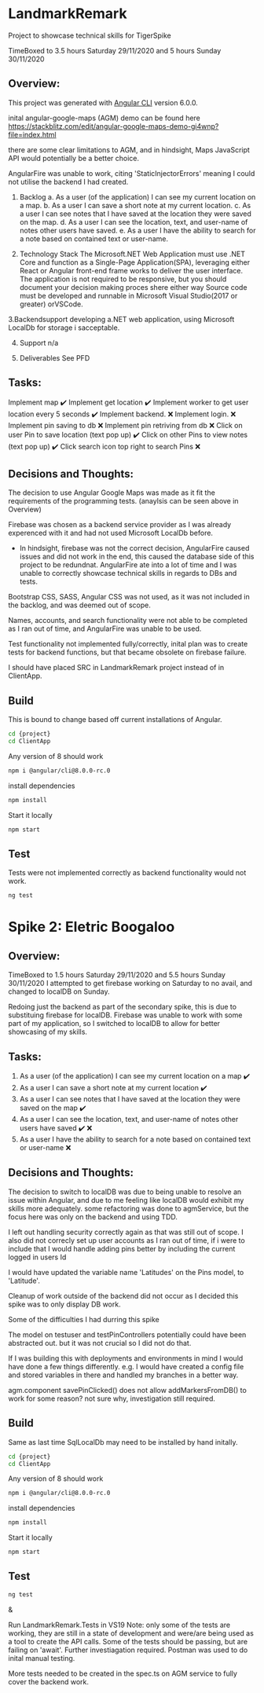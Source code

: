 # LandmarkRemark
Project to showcase technical skills for TigerSpike

TimeBoxed to 3.5 hours Saturday 29/11/2020 and 5 hours Sunday 30/11/2020


## Overview: 
This project was generated with [Angular CLI](https://github.com/angular/angular-cli) version 6.0.0.

inital angular-google-maps (AGM) demo can be found here https://stackblitz.com/edit/angular-google-maps-demo-gi4wnp?file=index.html 

there are some clear limitations to AGM, and in hindsight, Maps JavaScript API would potentially be a better choice. 

AngularFire was unable to work, citing 'StaticInjectorErrors' meaning I could not utilise the backend I had created.



1. Backlog
 a. As a user (of the application) I can see my current location on a map.
 b. As a user I can save a short note at my current location.
 c. As a user I can see notes that I have saved at the location they were saved on the map.
 d. As a user I can see the location, text, and user-name of notes other users have saved.
 e. As a user I have the ability to search for a note based on contained text or user-name.
 


2. Technology Stack
The Microsoft.NET Web Application must use .NET Core and function as a Single-Page Application(SPA), leveraging either​ React​ or​ Angular​ front-end
frame works to deliver the user interface. The application is not required to be responsive, but you should document your decision making proces shere either way
Source code must be developed and runnable in ​Microsoft Visual Studio​(2017 or greater) or ​VSCode​.


3.Backendsupport
developing a.NET web application, using Microsoft LocalDb for storage i sacceptable.


4. Support
n/a 

5. Deliverables
See PFD



## Tasks:

Implement map ✔️
Implement get location ✔️
Implement worker to get user location every 5 seconds ✔️
Implement backend. ❌ 
Implement login. ❌ 
Implement pin saving to db ❌ 
Implement pin retriving from db ❌ 
Click on user Pin to save location (text pop up) ✔️
Click on other Pins to view notes (text pop up) ✔️ 
Click search icon top right to search Pins ❌ 



## Decisions and Thoughts:
The decision to use Angular Google Maps was made as it fit the requirements of the programming tests. (anaylsis can be seen above in Overview)

Firebase was chosen as a backend service provider as I was already experenced with it and had not used Microsoft LocalDb before.
* In hindsight, firebase was not the correct decision, AngularFire caused issues and did not work in the end, this caused the database side of this project to be redundnat.
AngularFire ate into a lot of time and I was unable to correctly showcase technical skills in regards to DBs and tests.


Bootstrap CSS, SASS, Angular CSS was not used, as it was not included in the backlog, and was deemed out of scope.

Names, accounts, and search functionality were not able to be completed as I ran out of time, and AngularFire was unable to be used.

Test functionality not implemented fully/correctly, inital plan was to create tests for backend functions, but that became obsolete on firebase failure.

I should have placed SRC in LandmarkRemark project instead of in ClientApp.


## Build
This is bound to change based off current installations of Angular.

```bash
cd {project}
cd ClientApp
```

Any version of 8 should work
```bash
npm i @angular/cli@8.0.0-rc.0
```

install dependencies 
 ```bash
 npm install
```

Start it locally
 ```bash
npm start
```



## Test
Tests were not implemented correctly as backend functionality would not work.
```bash
ng test
```



# Spike 2: Eletric Boogaloo 

## Overview: 
TimeBoxed to 1.5 hours Saturday 29/11/2020 and 5.5 hours Sunday 30/11/2020
I attempted to get firebase working on Saturday to no avail, and changed to localDB on Sunday.

Redoing just the backend as part of the secondary spike, this is due to substituing firebase for localDB.
Firebase was unable to work with some part of my application, so I switched to localDB to allow for better showcasing of my skills.


## Tasks:
1. As a user (of the application) I can see my current location on a map ✔️
2. As a user I can save a short note at my current location ✔️
3. As a user I can see notes that I have saved at the location they were saved on the map ✔️
4. As a user I can see the location, text, and user-name of notes other users have saved ✔️ ❌
5. As a user I have the ability to search for a note based on contained text or user-name ❌


## Decisions and Thoughts:
The decision to switch to localDB was due to being unable to resolve an issue within Angular, and due to me feeling like localDB would exhibit my skills more adequately.
some refactoring was done to agmService, but the focus here was only on the backend and using TDD.

I left out handling security correctly again as that was still out of scope.
I also did not correcly set up user accounts as I ran out of time, if i were to include that I would handle adding pins better by including the current logged in users Id


I would have updated the variable name 'Latitudes' on the Pins model, to 'Latitude'.

Cleanup of work outside of the backend did not occur as I decided this spike was to only display DB work.

Some of the difficulties I had durring this spike 

The model on testuser and testPinControllers potentially could have been abstracted out. but it was not crucial so I did not do that.

If I was building this with deployments and environments in mind I would have done a few things differently.
e.g. I would have created a config file and stored variables in there and handled my branches in a better way.

agm.component savePinClicked() does not allow addMarkersFromDB() to work for some reason? not sure why, investigation still required.

## Build
Same as last time
SqlLocalDb may need to be installed by hand initally. 

```bash
cd {project}
cd ClientApp
```

Any version of 8 should work
```bash
npm i @angular/cli@8.0.0-rc.0
```

install dependencies 
 ```bash
 npm install
```

Start it locally
 ```bash
npm start
```


## Test

```bash
ng test
```

& 

Run LandmarkRemark.Tests in VS19
Note: only some of the tests are working, they are still in a state of development and were/are being used as a tool to create the API calls.
Some of the tests should be passing, but are failing on 'await'. Further investiagation required.
Postman was used to do inital manual testing. 

More tests needed to be created in the spec.ts on AGM service to fully cover the backend work.
